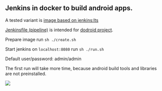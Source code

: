 ## Jenkins in docker to build android apps.

A tested variant is [image based on jenkins:lts](https://github.com/mgolokhov/dockerized_jenkins_for_android/tree/master/jenkins_lts)

[Jenkinsfile (pipeline)](https://github.com/mgolokhov/dockerized_jenkins_for_android/blob/master/jenkinsfiles/Jenkinsfile) is intended for [dodroid project](https://github.com/mgolokhov/dodroid).

Prepare image run `sh ./create.sh`

Start jenkins on `localhost:8080` run `sh ./run.sh`

Default user/password: admin/admin

The first run will take more time, because android build tools and libraries are not preinstalled.

<img src=https://user-images.githubusercontent.com/294512/77258780-e700cf80-6c8d-11ea-821b-f788810158fd.png>
